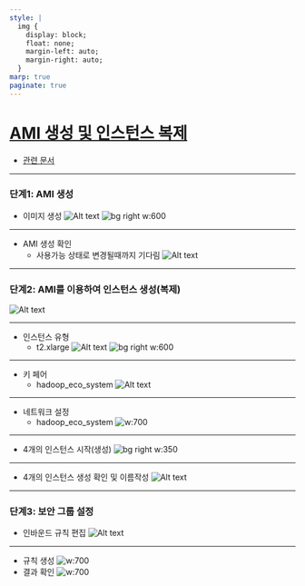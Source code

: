 ```yaml
---
style: |
  img {
    display: block;
    float: none;
    margin-left: auto;
    margin-right: auto;
  }
marp: true
paginate: true
---
```

# [AMI 생성 및 인스턴스 복제](https://www.youtube.com/watch?v=QQUKRVmdGVc&list=PLJlUnZ1kDbt7X2C4ntIYHmphNDIc5wN8J&index=7)
- [관련 문서](https://biggongjam.notion.site/6-AMI-77d68bd8c7e44d49bcff64a8045ab4dc)

---
### 단계1: AMI 생성  
- 이미지 생성 
![Alt text](./img/6.%20AMI%20생성%20및%20인스턴스%20복제/image-2.png)
![bg right w:600](./img/6.%20AMI%20생성%20및%20인스턴스%20복제/image-3.png)

---
- AMI 생성 확인 
  - 사용가능 상태로 변경될때까지 기다림 
![Alt text](./img/6.%20AMI%20생성%20및%20인스턴스%20복제/image-4.png)

---
### 단계2: AMI를 이용하여 인스턴스 생성(복제)
![Alt text](./img/6.%20AMI%20생성%20및%20인스턴스%20복제/image-5.png)

---
- 인스턴스 유형 
  - t2.xlarge 
![Alt text](./img/6.%20AMI%20생성%20및%20인스턴스%20복제/image-6.png)
![bg right w:600](./img/6.%20AMI%20생성%20및%20인스턴스%20복제/image-7.png)

---
- 키 페어 
  - hadoop_eco_system
![Alt text](./img/6.%20AMI%20생성%20및%20인스턴스%20복제/image-8.png)

---
- 네트워크 설정 
  - hadoop_eco_system
![w:700](./img/6.%20AMI%20생성%20및%20인스턴스%20복제/image-9.png)

---
- 4개의 인스턴스 시작(생성) 
![bg right w:350](./img/6.%20AMI%20생성%20및%20인스턴스%20복제/image-10.png)

---
- 4개의 인스턴스 생성 확인 및 이름작성 
![Alt text](./img/6.%20AMI%20생성%20및%20인스턴스%20복제/image-11.png)

---
### 단계3: 보안 그룹 설정 
- 인바운드 규칙 편집 
![Alt text](./img/6.%20AMI%20생성%20및%20인스턴스%20복제/image-12.png)

---
- 규칙 생성
![w:700](./img/6.%20AMI%20생성%20및%20인스턴스%20복제/image-13.png)
- 결과 확인 
![w:700](./img/6.%20AMI%20생성%20및%20인스턴스%20복제/image-14.png)









